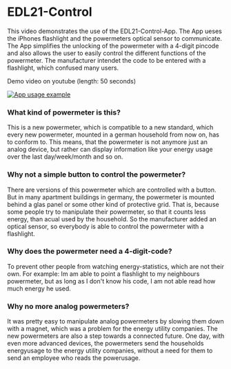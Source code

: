 # EDL21-Control

This video demonstrates the use of the EDL21-Control-App. The App ueses the iPhones flashlight and the powermeters optical sensor to communicate. The App simplifies the unlocking of the powermeter with a 4-digit pincode and also allows the user to easily control the different functions of the powermeter. The manufacturer intendet the code to be entered with a flashlight, which confused many users.

Demo video on youtube (length: 50 seconds)

[![App usage example](http://img.youtube.com/vi/KlCSea4wwSQ/0.jpg)](http://www.youtube.com/watch?v=KlCSea4wwSQ)



### What kind of powermeter is this?
This is a new powermeter, which is compatible to a new standard, which every new powermeter, mounted in a german household from now on, has to conform to. This means, that the powermeter is not anymore just an analog device, but rather can display information like your energy usage over the last day/week/month and so on.

### Why not a simple button to control the powermeter? 
There are versions of this powermeter which are controlled with a button. But in many apartment buildings in germany, the powermeter is mounted behind a glas panel or some other kind of protective grid. That is, because some people try to manipulate their powermeter, so that it counts less energy, than acual used by the household. So the manufacturer added an optical sensor, so everybody is able to control the powermeter with a flashlight.

### Why does the powermeter need a 4-digit-code?
To prevent other people from watching energy-statistics, which are not their own. For example: Im am able to point a flashlight to my neighbours powermeter, but as long as I don't know his code, I am not able read how much energy he used.

### Why no more analog powermeters?
It was pretty easy to manipulate analog powermeters by slowing them down with a magnet, which was a problem for the energy utility companies. The new powermeters are also a step towards a connected future. One day, with even more advanced devices, the powermeters send the households energyusage to the energy utility companies, without a need for them to send an employee who reads the powerusage.
